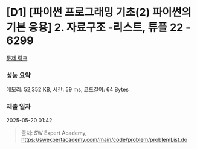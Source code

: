 # [D1] [파이썬 프로그래밍 기초(2) 파이썬의 기본 응용] 2. 자료구조 -리스트, 튜플 22 - 6299 

[문제 링크](https://swexpertacademy.com/main/code/problem/problemDetail.do?contestProbId=AWcV-8w65P4DFAU4) 

### 성능 요약

메모리: 52,352 KB, 시간: 59 ms, 코드길이: 64 Bytes

### 제출 일자

2025-05-20 01:42



> 출처: SW Expert Academy, https://swexpertacademy.com/main/code/problem/problemList.do